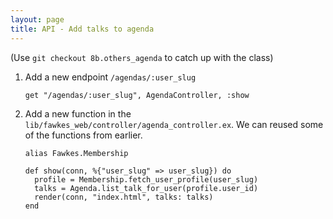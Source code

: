 ```yaml
---
layout: page
title: API - Add talks to agenda
---
```


(Use `git checkout 8b.others_agenda` to catch up with the class)

1. Add a new endpoint `/agendas/:user_slug`

    ```
    get "/agendas/:user_slug", AgendaController, :show
    ```

2. Add a new function in the `lib/fawkes_web/controller/agenda_controller.ex`. We can reused some of the functions from earlier.

      ```
      alias Fawkes.Membership

      def show(conn, %{"user_slug" => user_slug}) do
        profile = Membership.fetch_user_profile(user_slug)
        talks = Agenda.list_talk_for_user(profile.user_id)
        render(conn, "index.html", talks: talks)
      end
      ```
